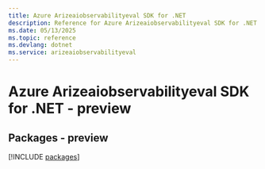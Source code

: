 ```yaml
---
title: Azure Arizeaiobservabilityeval SDK for .NET
description: Reference for Azure Arizeaiobservabilityeval SDK for .NET
ms.date: 05/13/2025
ms.topic: reference
ms.devlang: dotnet
ms.service: arizeaiobservabilityeval
---
```

# Azure Arizeaiobservabilityeval SDK for .NET - preview
## Packages - preview
[!INCLUDE [packages](arizeaiobservabilityeval-index.md)]